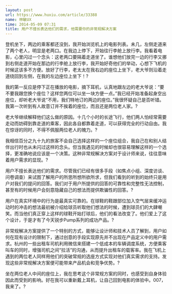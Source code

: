 ```yaml
---
layout: post
url: https://www.huxiu.com/article/33388
name: 林敏UX
time: 2014-05-09 07:31
title: 用户不擅长表达他们的需求，他需要你的非常规解决方案
---
```

登机坐下，两边的乘客都还没到，我开始浏览机上的电影列表。未几，左侧走道来了两个老人，明显是老两口。在我边上停下，开始往行李舱上放行李。我看着电影，心里闪过一个念头：这老两口要隔着走道坐了。谁想他们放完一边的行李又挪到右侧走道开始在那边的行李舱上放行李，我开始好奇他们的举动，心想下飞机的时候这该多不方便。放好了行李，老太太在我右边的座位上坐下，老大爷则沿着走道绕回到左侧，在我的左边座位上坐下！?

我的第一反应是停下正在播放的电影，摘下耳机，认真地跟左边的老大爷说：“要不要我跟您换个座位？这样您两位可以坐一块方便一点。”我已经开始准备起身空出座位，却听老大爷说“不用，我们特地订的两边的座位。”我很怀疑自己是否听错。我第一次听到有人故意订并不挨着的座位，而且还是两位老人家。?

老大爷继续解释他们这么做的原因。十几个小时的长途飞行，他们两人怕经常需要走动而妨碍到靠走道的乘客，因此各自都靠着走道，可以获得完全的行动自由。我在惊讶的同时，不得不佩服两位老人的魄力。?

我相信百分之九十九的旅客不会自己选择这样的一个座位组合，我自己在和别人结伴出行时也从未闪过这样的念头。但当我遇见的时候却也很容易理解这样的一个选择，更准确地说应该是一个决策。这种非常规解决方案对于设计师来说，往往意味着用户需求的显现。?

用户不擅长表达他们的需求。尽管我们已经有很多手段（如焦点小组、深度访谈、问卷调查）来试图了解用户的所思所想所欲所求，但我们看到的听到的始终只是用户对我们的提问的回答。我们对于用户所提供的回答的可靠性和完整性无法控制，甚至有的时候用户会刻意隐藏自己的想法而提供欺骗性的回答。?

用户在真实环境中的行为是最真实可靠的。在球鞋的鞋跟部位加入空气层来缓冲运动时的冲击的想法最初被介绍给球员听取他们想法的时候，遭到球员们的大肆嘲笑。而当他们真正穿上这样的球鞋开始打球后，他们的看法改变了。他们爱上了这个设计，于是才有了今天锐步Pump系列的成功产品。?

非常规解决方案提供了一个特别的方式，能够让设计师和技术人员了解到，用户如何在现有设计的限制下，通过创意的手段实现原先并不出现在产品定义中的用户需求。杭州的一些出租车司机利用微信来搭建一个低成本的车辆调度系统，方便乘客叫车的同时，增强司机之间“拉活”的沟通，从而提升出租车的载客率。我在飞机上遇到的两位老人同样用他们的突破常规的选座方式实现对他们真实需求的支持。发现这些非常规解决方案便可能带来产品机会和竞争优势。?

坐在两位老人中间的座位上，我在思考这个非常规方案的同时，也感受到自身体验因此而受到的影响。好在我可以重新戴上耳机，让自己回到电影的体验中。007，我来了。?

